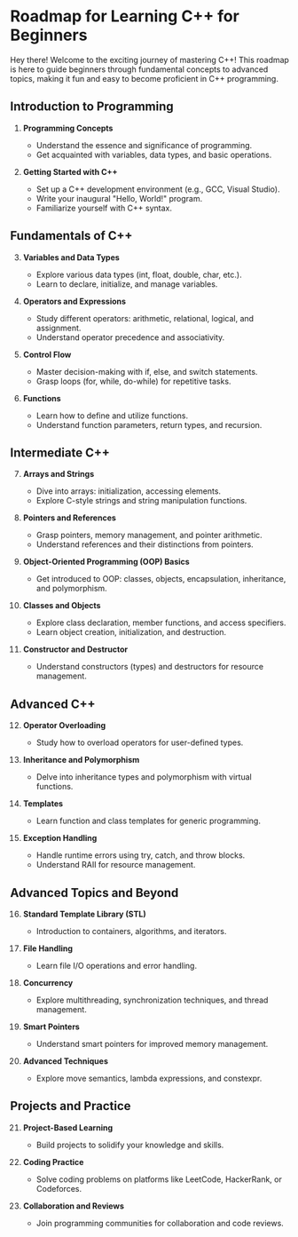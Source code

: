 # Roadmap for Learning C++ for Beginners

Hey there! Welcome to the exciting journey of mastering C++! This roadmap is here to guide beginners through fundamental concepts to advanced topics, making it fun and easy to become proficient in C++ programming.
##  Introduction to Programming
1. **Programming Concepts**
   - Understand the essence and significance of programming.
   - Get acquainted with variables, data types, and basic operations.

2. **Getting Started with C++**
   - Set up a C++ development environment (e.g., GCC, Visual Studio).
   - Write your inaugural "Hello, World!" program.
   - Familiarize yourself with C++ syntax.

##  Fundamentals of C++
3. **Variables and Data Types**
   - Explore various data types (int, float, double, char, etc.).
   - Learn to declare, initialize, and manage variables.

4. **Operators and Expressions**
   - Study different operators: arithmetic, relational, logical, and assignment.
   - Understand operator precedence and associativity.

5. **Control Flow**
   - Master decision-making with if, else, and switch statements.
   - Grasp loops (for, while, do-while) for repetitive tasks.

6. **Functions**
   - Learn how to define and utilize functions.
   - Understand function parameters, return types, and recursion.

##  Intermediate C++
7. **Arrays and Strings**
   - Dive into arrays: initialization, accessing elements.
   - Explore C-style strings and string manipulation functions.

8. **Pointers and References**
   - Grasp pointers, memory management, and pointer arithmetic.
   - Understand references and their distinctions from pointers.

9. **Object-Oriented Programming (OOP) Basics**
   - Get introduced to OOP: classes, objects, encapsulation, inheritance, and polymorphism.

10. **Classes and Objects**
    - Explore class declaration, member functions, and access specifiers.
    - Learn object creation, initialization, and destruction.

11. **Constructor and Destructor**
    - Understand constructors (types) and destructors for resource management.

## Advanced C++
12. **Operator Overloading**
    - Study how to overload operators for user-defined types.

13. **Inheritance and Polymorphism**
    - Delve into inheritance types and polymorphism with virtual functions.

14. **Templates**
    - Learn function and class templates for generic programming.

15. **Exception Handling**
    - Handle runtime errors using try, catch, and throw blocks.
    - Understand RAII for resource management.

##  Advanced Topics and Beyond
16. **Standard Template Library (STL)**
    - Introduction to containers, algorithms, and iterators.

17. **File Handling**
    - Learn file I/O operations and error handling.

18. **Concurrency**
    - Explore multithreading, synchronization techniques, and thread management.

19. **Smart Pointers**
    - Understand smart pointers for improved memory management.

20. **Advanced Techniques**
    - Explore move semantics, lambda expressions, and constexpr.

##  Projects and Practice
21. **Project-Based Learning**
    - Build projects to solidify your knowledge and skills.

22. **Coding Practice**
    - Solve coding problems on platforms like LeetCode, HackerRank, or Codeforces.

23. **Collaboration and Reviews**
    - Join programming communities for collaboration and code reviews.

